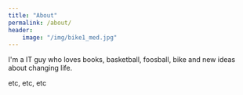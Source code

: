 ```yaml
---
title: "About"
permalink: /about/
header:
    image: "/img/bike1_med.jpg"
---
```


I'm a IT guy who loves books, basketball, foosball, bike and new ideas about changing life.

etc, etc, etc